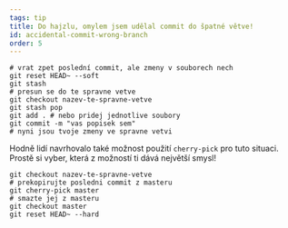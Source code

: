 ```yaml
---
tags: tip
title: Do hajzlu, omylem jsem udělal commit do špatné větve!
id: accidental-commit-wrong-branch
order: 5
---
```


```git
# vrat zpet poslední commit, ale zmeny v souborech nech
git reset HEAD~ --soft
git stash
# presun se do te spravne vetve
git checkout nazev-te-spravne-vetve
git stash pop
git add . # nebo pridej jednotlive soubory
git commit -m "vas popisek sem"
# nyni jsou tvoje zmeny ve spravne vetvi
```

Hodně lidí navrhovalo také možnost použití `cherry-pick` pro tuto situaci. Prostě si vyber, která z možností ti dává největší smysl!

```git
git checkout nazev-te-spravne-vetve
# prekopirujte posledni commit z masteru
git cherry-pick master
# smazte jej z masteru
git checkout master
git reset HEAD~ --hard
```